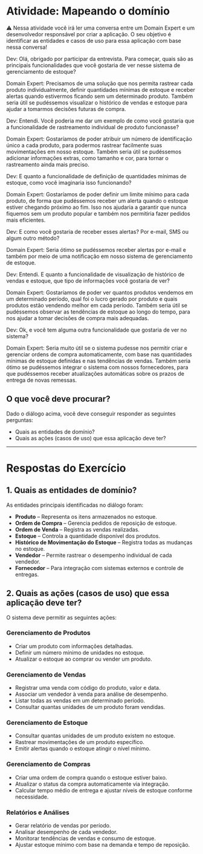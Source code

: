 # Atividade: Mapeando o domínio

<aside>
⚠️ Nessa atividade você irá ler uma conversa entre um Domain Expert e um desenvolvedor responsável por criar a aplicação. O seu objetivo é identificar as entidades e casos de uso para essa aplicação com base nessa conversa!

</aside>

Dev: Olá, obrigado por participar da entrevista. Para começar, quais são as principais funcionalidades que você gostaria de ver nesse sistema de gerenciamento de estoque?

Domain Expert: Precisamos de uma solução que nos permita rastrear cada produto individualmente, definir quantidades mínimas de estoque e receber alertas quando estivermos ficando sem um determinado produto. Também seria útil se pudéssemos visualizar o histórico de vendas e estoque para ajudar a tomarmos decisões futuras de compra.

Dev: Entendi. Você poderia me dar um exemplo de como você gostaria que a funcionalidade de rastreamento individual de produto funcionasse?

Domain Expert: Gostaríamos de poder atribuir um número de identificação único a cada produto, para podermos rastrear facilmente suas movimentações em nosso estoque. Também seria útil se pudéssemos adicionar informações extras, como tamanho e cor, para tornar o rastreamento ainda mais preciso.

Dev:  E quanto a funcionalidade de definição de quantidades mínimas de estoque, como você imaginaria isso funcionando?

Domain Expert: Gostaríamos de poder definir um limite mínimo para cada produto, de forma que pudéssemos receber um alerta quando o estoque estiver chegando próximo ao fim. Isso nos ajudaria a garantir que nunca fiquemos sem um produto popular e também nos permitiria fazer pedidos mais eficientes.

Dev: E como você gostaria de receber esses alertas? Por e-mail, SMS ou algum outro método?

Domain Expert: Seria ótimo se pudéssemos receber alertas por e-mail e também por meio de uma notificação em nosso sistema de gerenciamento de estoque.

Dev: Entendi. E quanto a funcionalidade de visualização de histórico de vendas e estoque, que tipo de informações você gostaria de ver?

Domain Expert: Gostaríamos de poder ver quantos produtos vendemos em um determinado período, qual foi o lucro gerado por produto e quais produtos estão vendendo melhor em cada período. Também seria útil se pudéssemos observar as tendências de estoque ao longo do tempo, para nos ajudar a tomar decisões de compra mais adequadas.

Dev:  Ok, e você tem alguma outra funcionalidade que gostaria de ver no sistema?

Domain Expert: Seria muito útil se o sistema pudesse nos permitir criar e gerenciar ordens de compra automaticamente, com base nas quantidades mínimas de estoque definidas e nas tendências de vendas. Também seria ótimo se pudéssemos integrar o sistema com nossos fornecedores, para que pudéssemos receber atualizações automáticas sobre os prazos de entrega de novas remessas.

## O que você deve procurar?

Dado o diálogo acima, você deve conseguir responder as seguintes perguntas:

- Quais as entidades de domínio?
- Quais as ações (casos de uso) que essa aplicação deve ter?

<hr>

# Respostas do Exercício

## 1. Quais as entidades de domínio?
As entidades principais identificadas no diálogo foram:

- **Produto** – Representa os itens armazenados no estoque.
- **Ordem de Compra** – Gerencia pedidos de reposição de estoque.
- **Ordem de Venda** – Registra as vendas realizadas.
- **Estoque** – Controla a quantidade disponível dos produtos.
- **Histórico de Movimentação do Estoque** – Registra todas as mudanças no estoque.
- **Vendedor** – Permite rastrear o desempenho individual de cada vendedor.
- **Fornecedor** – Para integração com sistemas externos e controle de entregas.

## 2. Quais as ações (casos de uso) que essa aplicação deve ter?
O sistema deve permitir as seguintes ações:

### **Gerenciamento de Produtos**
- Criar um produto com informações detalhadas.
- Definir um número mínimo de unidades no estoque.
- Atualizar o estoque ao comprar ou vender um produto.

### **Gerenciamento de Vendas**
- Registrar uma venda com código do produto, valor e data.
- Associar um vendedor à venda para análise de desempenho.
- Listar todas as vendas em um determinado período.
- Consultar quantas unidades de um produto foram vendidas.

### **Gerenciamento de Estoque**
- Consultar quantas unidades de um produto existem no estoque.
- Rastrear movimentações de um produto específico.
- Emitir alertas quando o estoque atingir o nível mínimo.

### **Gerenciamento de Compras**
- Criar uma ordem de compra quando o estoque estiver baixo.
- Atualizar o status da compra automaticamente via integração.
- Calcular tempo médio de entrega e ajustar níveis de estoque conforme necessidade.

### **Relatórios e Análises**
- Gerar relatório de vendas por período.
- Analisar desempenho de cada vendedor.
- Monitorar tendências de vendas e consumo de estoque.
- Ajustar estoque mínimo com base na demanda e tempo de reposição.

